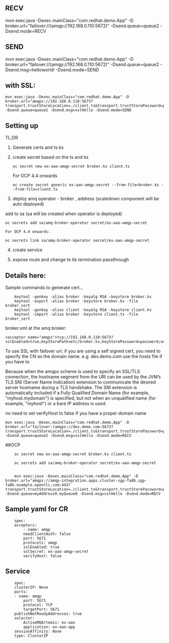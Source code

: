 ## RECV
mvn exec:java -Dexec.mainClass="com.redhat.demo.App" -D broker.url="failover://(amqp://192.168.0.110:5672)" -Dsend.queue=queue2 -Dsend.mode=RECV

## SEND

mvn exec:java -Dexec.mainClass="com.redhat.demo.App" -D broker.url="failover://(amqp://192.168.0.110:5672)" -Dsend.queue=queue2 -Dsend.msg=helloworld! -Dsend.mode=SEND

## with SSL:

    mvn exec:java -Dexec.mainClass="com.redhat.demo.App" -D broker.url="amqps://192.168.0.110:5673?transport.trustStoreLocation=./client.ts&transport.trustStorePassword=password&transport.verifyHost=false" -Dsend.queue=queue2 -Dsend.msg=sslHello -Dsend.mode=SEND


## Setting up

TL;DR

1) Generate certs and ts ks

2) create secret based on the ts and ks 
    
   `oc secret new ex-aao-amqp-secret broker.ks client.ts`

    For OCP 4.4 onwards

    `oc create secret generic ex-aao-amqp-secret --from-file=broker.ks --from-file=client.ts`


3) deploy amq operator - broker , address 
(scaledown component will be auto deployed)

add to sa (sa will be created when operator is deployed)
    
    oc secrets add sa/amq-broker-operator secret/ex-aao-amqp-secret

    For OCP 4.4 onwards:

   `oc secrets link sa/amq-broker-operator secret/ex-aao-amqp-secret`


4) create service

5) expose route and change to tls termination passthrough


## Details here:

Sample commands to generate cert... 


        keytool -genkey -alias broker -keyalg RSA -keystore broker.ks
        keytool -export -alias broker -keystore broker.ks -file broker_cert
        keytool -genkey -alias client -keyalg RSA -keystore client.ks
        keytool -import -alias broker -keystore client.ts -file broker_cert



broker.xml at the amq broker:

    <acceptor name="amqps">tcp://192.168.0.110:5673?sslEnabled=true;keyStorePath=etc/broker.ks;keyStorePassword=password;needClientAuth=false</acceptor>

To use SSL with failover uri; if you are using a self signed cert, you need to specify the CN as the domain name. e.g. dev.demo.com
use the hosts file if you have to 

Because when the amqps scheme is used to specify an SSL/TLS connection, the hostname segment from the URI can be used by the JVM’s TLS SNI (Server Name Indication) extension to communicate the desired server hostname during a TLS handshake. The SNI extension is automatically included if a Fully Qualified Domain Name (for example, "myhost.mydomain") is specified, but not when an unqualified name (for example, "myhost") or a bare IP address is used.

no need to set verifyHost to false if you have a proper domain name

    mvn exec:java -Dexec.mainClass="com.redhat.demo.App" -D broker.url="failover:(amqps://dev.demo.com:5673?transport.trustStoreLocation=./client.ts&transport.trustStorePassword=psword)" -Dsend.queue=queue2 -Dsend.msg=sslHello -Dsend.mode=RECV


##OCP 


        oc secret new ex-aao-amqp-secret broker.ks client.ts

        oc secrets add sa/amq-broker-operator secret/ex-aao-amqp-secret


        mvn exec:java -Dexec.mainClass="com.redhat.demo.App" -D broker.url="amqps://amqp-integration.apps.cluster-sgp-fa8b.sgp-fa8b.example.opentlc.com:443?transport.trustStoreLocation=./client.ts&transport.trustStorePassword=password&transport.keyStoreLocation=./client.ks&transport.keyStorePassword=password&transport.verifyHost=false" -Dsend.queue=myAddress0.myQueue0 -Dsend.msg=sslHello -Dsend.mode=RECV



## Sample yaml for CR

        spec:
        acceptors:
            - name: amqp
            needClientAuth: false
            port: 5671
            protocols: amqp
            sslEnabled: true
            sslSecret: ex-aao-amqp-secret
            verifyHost: false

## Service


        spec:
        clusterIP: None
        ports:
        - name: amqp
            port: 5671
            protocol: TCP
            targetPort: 5671
        publishNotReadyAddresses: true
        selector:
            ActiveMQArtemis: ex-aao
            application: ex-aao-app
        sessionAffinity: None
        type: ClusterIP
